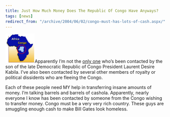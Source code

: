 ```yaml
---
title: Just How Much Money Does The Republic Of Congo Have Anyways?
tags: [news]
redirect_from: "/archive/2004/06/02/congo-must-has-lots-of-cash.aspx/"
---
```


![Congo Map](/images/Congo.jpg)Apparently I’m not the [only
one](http://weblogs.asp.net/rosherove/archive/2004/06/02/146362.aspx "Congo Spam")
who’s been contacted by the son of the late Democratic Republic of Congo
President Laurent Desire Kabila. I’ve also been contacted by several
other members of royalty or political dissidents who are fleeing the
Congo.

Each of these people need MY help in transferring insane amounts of
money. I’m talking barrels and barrels of cashola. Apparently, nearly
everyone I know has been contacted by someone from the Congo wishing to
transfer money. Congo must be a very very rich country. These guys are
smuggling enough cash to make Bill Gates look homeless.

